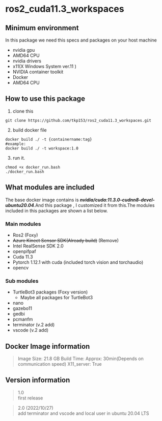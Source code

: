# ros2_cuda11.3_workspaces
## Minimum environment 
In this package we need this specs and packages on your host machine
- nvidia gpu
- AMD64 CPU 
- nvidia drivers
- x11(X Windows System ver.11 )
- NVIDIA container toolkit
- Docker
- AMD64 CPU


## How to use this package

 1. clone this
  ```
  git clone https://github.com/tkp153/ros2_cuda11.3_workspaces.git
  ```
 2. build docker file
  ```
  docker build ./ -t {containername:tag}
  #example:
  docker build ./ -t workspace:1.0
  ```
 3. run it.
  ```
  chmod +x docker_run.bash
  ./docker_run.bash
  ```

## What modules are included
The base docker image contains is ***nvidia/cuda:11.3.0-cudnn8-devel-ubuntu20.04***.And this package , I customized it from this.The modules included in this packages are shown a list below.
### Main modules
- Ros2 (Foxy)
- ~~Azure Kinect Sensor SDK(Already build)~~ (Remove)
- Intel RealSense SDK 2.0
- openpifpaf
- Cuda 11.3
- Pytorch 1.12.1 with cuda (included torch vision and torchaudio) 
- opencv
### Sub modules
- TurtleBot3 packages (Foxy version)
  - Maybe all packages for TurtleBot3 
- nano
- gazebo11
- gedbi
- pcmanfm
- terminator (v.2 add)
- vscode (v.2 add)

## Docker Image information
> Image Size: 21.8 GB
> Build Time: Approx: 30min(Depends on communication speed)
> X11_server: True

## Version information
> 1.0 <br>first release

> 2.0 (2022/10/27)<br>add terminator and vscode and local user in ubuntu 20.04 LTS
